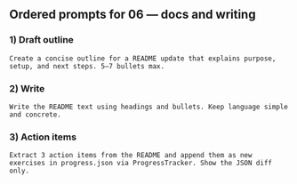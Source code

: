 ## Ordered prompts for 06 — docs and writing

### 1) Draft outline
```text
Create a concise outline for a README update that explains purpose, setup, and next steps. 5–7 bullets max.
```

### 2) Write
```text
Write the README text using headings and bullets. Keep language simple and concrete.
```

### 3) Action items
```text
Extract 3 action items from the README and append them as new exercises in progress.json via ProgressTracker. Show the JSON diff only.
```

